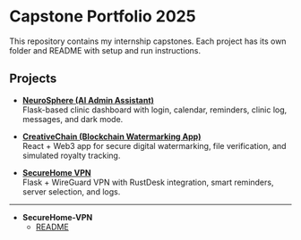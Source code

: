 # Capstone Portfolio 2025

This repository contains my internship capstones. Each project has its own folder and README with setup and run instructions.

## Projects

- **[NeuroSphere (AI Admin Assistant)](NeuroSphere/README.md)**  
  Flask-based clinic dashboard with login, calendar, reminders, clinic log, messages, and dark mode.

- **[CreativeChain (Blockchain Watermarking App)](frontend/README.md)**  
  React + Web3 app for secure digital watermarking, file verification, and simulated royalty tracking.

- **[SecureHome VPN](backend/README.md)**  
  Flask + WireGuard VPN with RustDesk integration, smart reminders, server selection, and logs.

---


- **SecureHome-VPN**
  - [README](SecureHome-VPN/README.md)
